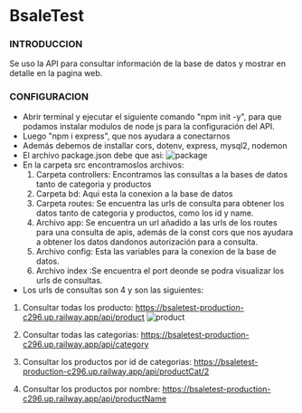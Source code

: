 # BsaleTest

### INTRODUCCION

Se uso la API para consultar información de la base de datos y mostrar en detalle en la pagina web.

### CONFIGURACION
- Abrir terminal y ejecutar el siguiente comando "npm init -y", para que podamos instalar modulos de node js para la configuración del API.
- Luego "npm i express", que nos ayudara a conectarnos
- Además debemos de installar cors, dotenv, express, mysql2, nodemon
- El archivo package.json debe que asi:
![package ](https://user-images.githubusercontent.com/66794568/201575503-3cee870e-77ca-49b4-a67c-c3d5d39a5395.png)
- En la carpeta src encontramoslos archivos:
  1. Carpeta controllers: Encontramos las consultas a la bases de datos tanto de categoria y productos
  2. Carpeta bd: Aqui esta la conexion a la base de datos
  3. Carpeta routes: Se encuentra las urls de consulta para obtener los datos tanto de categoria y productos, como los id y name.
  4. Archivo app: Se encuentra un url añadido a las urls de los routes para una consulta de apis, además de la const cors que nos ayudara a obtener los datos dandonos autorización para a consulta.
  5. Archivo config: Esta las variables para la conexion de la base de datos.
  6. Archivo index :Se encuentra el port deonde se podra visualizar los urls de consultas.
 - Los urls de consultas son 4 y son las siguientes:
  1. Consultar todas los producto: https://bsaletest-production-c296.up.railway.app/api/product
  ![product](https://user-images.githubusercontent.com/66794568/201578622-43ec39b1-c431-47eb-9977-7965ee1de475.png)
  2. Consultar todas las categorias: https://bsaletest-production-c296.up.railway.app/api/category
  
  3. Consultar los productos por id de categorias: https://bsaletest-production-c296.up.railway.app/api/productCat/2
  
  4. Consultar los productos por nombre: https://bsaletest-production-c296.up.railway.app/api/productName

